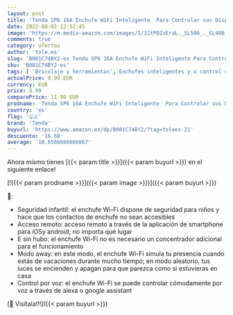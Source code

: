 ```yaml
---
layout: post
title: 'Tenda SP6 16A Enchufe WiFi Inteligente  Para Controlar sus Dispositivos desde Cualquier Lugar  Funciona con Amazon Alexa y Google Home '
date: 2022-08-02 12:52:45
image: 'https://m.media-amazon.com/images/I/31tP0ZuEraL._SL500_._SL400_.jpg'
comments: true
category: ofertas
author: 'tole.es'
slug: 'B081C74BY2-es Tenda SP6 16A Enchufe WiFi Inteligente Para Controlar sus...'
sku: 'B081C74BY2-es'
tags: [ 'Bricolaje y herramientas','Enchufes inteligentes y a control remoto','Enchufes y accesorios','Instalación eléctrica','alexa','google','home','tenda','🇪🇸', ]
actualPrice: 9.99 EUR
currency: EUR
price: 9.99
comparePrice: 11.99 EUR
prodname: 'Tenda SP6 16A Enchufe WiFi Inteligente  Para Controlar sus Dispositivos desde Cualquier Lugar  Funciona con Amazon Alexa y Google Home '
country: 'es'
flag: '🇪🇸'
brand: 'Tenda'
buyurl: 'https://www.amazon.es/dp/B081C74BY2/?tag=tolees-21'
descuento: '16.68'
average: '10.6566666666667'
---
```


Ahora mismo tienes [{{< param title >}}]({{< param buyurl >}}) en el siguiente enlace!

[![{{< param prodname >}}]({{< param image >}})]({{< param buyurl >}})

🔎:

- Seguridad infantil: el enchufe Wi-Fi dispone de seguridad para niños y hace que los contactos de enchufe no sean accesibles
- Acceso remoto: acceso remoto a través de la aplicación de smartphone para iOSy android; no importa qué lugar
- E sin hubo: el enchufe Wi-Fi no es necesario un concentrador adicional para el funcionamiento
- Modo away: en este modo, el enchufe Wi-Fi simula tu presencia cuando estás de vacaciones durante mucho tiempo; en modo aleatorio, tus luces se encienden y apagan para que parezca como si estuvieras en casa
- Control por voz: el enchufe Wi-Fi se puede controlar cómodamente por voz a través de alexa o google assistant

[🛒 Visítala!!!]({{< param buyurl >}})
